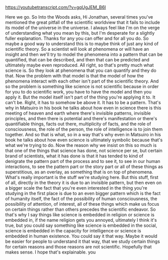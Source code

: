 https://youtubetranscript.com/?v=gqUgJEM_B6I

 Here we go. So Into the Woods asks, Hi Jonathan, several times you've mentioned the great pitfall of the scientific worldview that it fails to include its model of the universe in the universe. I always feel like I'm on the verge of understanding what you mean by this, but I'm desperate for a slightly fuller explanation. Thanks for any you can offer and for all you do. So maybe a good way to understand this is to maybe think of just any kind of scientific theory. So a scientist will look at phenomena or will have an insight and then we'll try to model the phenomena into a pattern that can be quantified, that can be described, and then that can be predicted and ultimately maybe even reproduced. All right, so that's pretty much what science is. So they look at phenomena that you can quantify and they do that. Now the problem with that model is that the model of how the phenomena interact with each other isn't part of the scientific theory. And so the problem is something like science is not scientific because in order for you to do scientific work, you have to have the model and then you apply it. But the model itself isn't part of the thing you're applying it to. It can't be. Right, it has to somehow be above it. It has to be a pattern. That's why in Matsuiro in his book he talks about how even in science there is this meeting of heaven and earth where there's invisible patterns, invisible principles, and then there is potential and there's manifestation or there's quantifiable things, facts out there, multiplicity of facts, and the role of consciousness, the role of the person, the role of intelligence is to join them together. And so that is what, so in a way that's why even in Matsuiro in his book he talks about how even science is ultimately symbolic because that's what we're trying to do. Now the reason why we insist on this so much is that one of the things that science has done, not science per se, but certain brand of scientists, what it has done is that it has tended to kind of denigrate the pattern part of the process and to see it, to see in our human interactions, to see the pattern part or the story part or all of these things as superstitious, as an overlay, as something that is on top of phenomena. What's really important is the stuff we're studying here. But this stuff, first of all, directly in the theory it is due to an invisible pattern, but then even on a bigger scale the fact that you're even interested in the thing you're studying in the first place is due to an even bigger pattern which is the fact of humanity itself, the fact of the possibility of human consciousness, the possibility of attention, of interest, all of these things which make us focus on certain things rather than others precedes the scientific endeavor. So that's why I say things like science is embedded in religion or science is embedded in, if the name religion gets you annoyed, ultimately I think it's true, but you could say something like science is embedded in the social, science is embedded in the capacity for intelligence or science is embedded in human existence. You could say it that way. Maybe it would be easier for people to understand it that way, that we study certain things for certain reasons and those reasons are not scientific. Hopefully that makes sense. I hope that's explainable. you